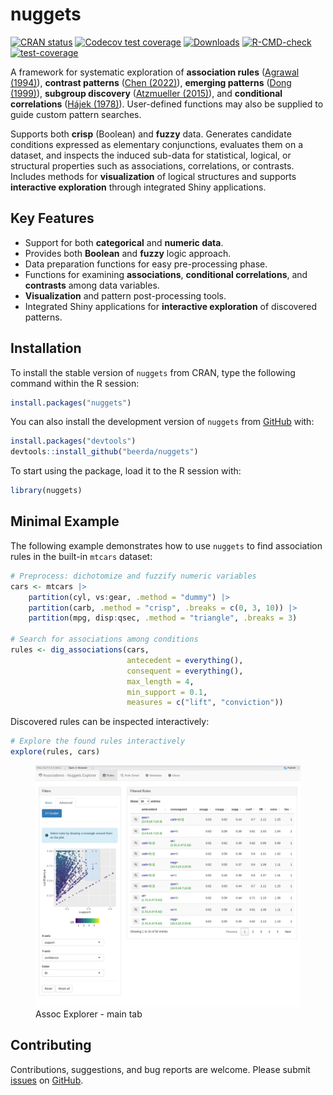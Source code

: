 
# nuggets

<!-- badges: start -->

[![CRAN
status](https://www.r-pkg.org/badges/version/nuggets)](https://CRAN.R-project.org/package=nuggets)
[![Codecov test
coverage](https://codecov.io/gh/beerda/nuggets/graph/badge.svg)](https://app.codecov.io/gh/beerda/nuggets)
[![Downloads](https://cranlogs.r-pkg.org/badges/grand-total/nuggets)](https://cran.r-project.org/package=nuggets)
[![R-CMD-check](https://github.com/beerda/nuggets/actions/workflows/R-CMD-check.yaml/badge.svg)](https://github.com/beerda/nuggets/actions/workflows/R-CMD-check.yaml)
[![test-coverage](https://github.com/beerda/nuggets/actions/workflows/test-coverage.yaml/badge.svg)](https://github.com/beerda/nuggets/actions/workflows/test-coverage.yaml)
<!-- badges: end -->

A framework for systematic exploration of **association rules**
([Agrawal (1994)](https://www.vldb.org/conf/1994/P487.PDF)), **contrast
patterns** ([Chen (2022)](https://doi.org/10.48550/arXiv.2209.13556)),
**emerging patterns** ([Dong
(1999)](https://doi.org/10.1145/312129.312191)), **subgroup discovery**
([Atzmueller (2015)](https://doi.org/10.1002/widm.1144)), and
**conditional correlations** ([Hájek
(1978)](https://doi.org/10.1007/978-3-642-66943-9)). User-defined
functions may also be supplied to guide custom pattern searches.

Supports both **crisp** (Boolean) and **fuzzy** data. Generates
candidate conditions expressed as elementary conjunctions, evaluates
them on a dataset, and inspects the induced sub-data for statistical,
logical, or structural properties such as associations, correlations, or
contrasts. Includes methods for **visualization** of logical structures
and supports **interactive exploration** through integrated Shiny
applications.

## Key Features

- Support for both **categorical** and **numeric data**.
- Provides both **Boolean** and **fuzzy** logic approach.
- Data preparation functions for easy pre-processing phase.
- Functions for examining **associations**, **conditional
  correlations**, and **contrasts** among data variables.
- **Visualization** and pattern post-processing tools.
- Integrated Shiny applications for **interactive exploration** of
  discovered patterns.

## Installation

To install the stable version of `nuggets` from CRAN, type the following
command within the R session:

``` r
install.packages("nuggets")
```

You can also install the development version of `nuggets` from
[GitHub](https://github.com/) with:

``` r
install.packages("devtools")
devtools::install_github("beerda/nuggets")
```

To start using the package, load it to the R session with:

``` r
library(nuggets)
```

## Minimal Example

The following example demonstrates how to use `nuggets` to find
association rules in the built-in `mtcars` dataset:

``` r
# Preprocess: dichotomize and fuzzify numeric variables
cars <- mtcars |>
    partition(cyl, vs:gear, .method = "dummy") |>
    partition(carb, .method = "crisp", .breaks = c(0, 3, 10)) |>
    partition(mpg, disp:qsec, .method = "triangle", .breaks = 3)

# Search for associations among conditions
rules <- dig_associations(cars,
                          antecedent = everything(),
                          consequent = everything(),
                          max_length = 4,
                          min_support = 0.1,
                          measures = c("lift", "conviction"))
```

Discovered rules can be inspected interactively:

``` r
# Explore the found rules interactively
explore(rules, cars)
```

<figure>
<img src="vignettes/assoc_explorer1.png"
alt="Assoc Explorer - main tab" />
<figcaption aria-hidden="true">Assoc Explorer - main tab</figcaption>
</figure>

## Contributing

Contributions, suggestions, and bug reports are welcome. Please submit
[issues](https://github.com/beerda/nuggets/issues/) on
[GitHub](https://github.com/).
